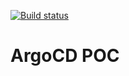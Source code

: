[![Build status](https://badge.buildkite.com/994055227611f9339ad651c5944fafe950d2fbbd1491df321d.svg)](https://buildkite.com/zaffarano/argocd-sandbox)

# ArgoCD POC
